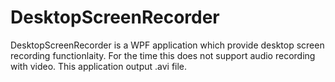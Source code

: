 # DesktopScreenRecorder
DesktopScreenRecorder is a WPF application which provide desktop screen recording functionlaity. For the time this does not support audio recording with video. This application output .avi file.
